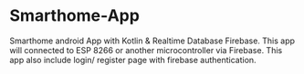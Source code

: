 # Smarthome-App
Smarthome android App with Kotlin &amp; Realtime Database Firebase. This app will connected to ESP 8266 or another microcontroller via Firebase. This app also include login/ register page with firebase authentication.
